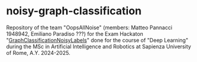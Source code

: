 # noisy-graph-classification

Repository of the team "OopsAllNoise" (members: Matteo Pannacci 1948942, Emiliano Paradiso ???) for the Exam Hackaton "[GraphClassificationNoisyLabels](https://huggingface.co/spaces/examhackaton/GraphClassificationNoisyLabels)" done for the course of "Deep Learning" during the MSc in Artificial Intelligence and Robotics at Sapienza University of Rome, A.Y. 2024-2025.
